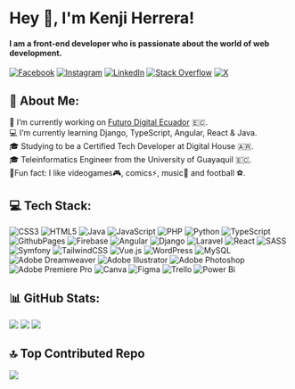 # <div>Hey 👋, I'm Kenji Herrera!</div>

#### <div>I am a front-end developer who is passionate about the world of web development.</div>
[![Facebook](https://img.shields.io/badge/Facebook-%231877F2.svg?logo=Facebook&logoColor=white)](https://facebook.com/nixonhc) [![Instagram](https://img.shields.io/badge/Instagram-%23E4405F.svg?logo=Instagram&logoColor=white)](https://instagram.com/knhc99) [![LinkedIn](https://img.shields.io/badge/LinkedIn-%230077B5.svg?logo=linkedin&logoColor=white)](https://linkedin.com/in/knixonhc) [![Stack Overflow](https://img.shields.io/badge/-Stackoverflow-FE7A16?logo=stack-overflow&logoColor=white)](https://stackoverflow.com/users/23487656) [![X](https://img.shields.io/badge/X-black.svg?logo=X&logoColor=white)](https://x.com/knhc99)

## 💫 About Me:
🏢 I’m currently working on [Futuro Digital Ecuador](https://futurodigitalec.com/) 🇪🇨.<br>💻 I’m currently learning Django, TypeScript, Angular, React & Java.<br>🎓 Studying to be a Certified Tech Developer at Digital House 🇦🇷.<br>🎓 Teleinformatics Engineer from the University of Guayaquil 🇪🇨.<br>💠Fun fact: I like videogames🎮, comics⚡, music🎸 and football ⚽. 

## 💻 Tech Stack:
![CSS3](https://img.shields.io/badge/css3-%231572B6.svg?style=for-the-badge&logo=css3&logoColor=white) ![HTML5](https://img.shields.io/badge/html5-%23E34F26.svg?style=for-the-badge&logo=html5&logoColor=white) ![Java](https://img.shields.io/badge/java-%23ED8B00.svg?style=for-the-badge&logo=openjdk&logoColor=white) ![JavaScript](https://img.shields.io/badge/javascript-%23323330.svg?style=for-the-badge&logo=javascript&logoColor=%23F7DF1E) ![PHP](https://img.shields.io/badge/php-%23777BB4.svg?style=for-the-badge&logo=php&logoColor=white) ![Python](https://img.shields.io/badge/python-3670A0?style=for-the-badge&logo=python&logoColor=ffdd54) ![TypeScript](https://img.shields.io/badge/typescript-%23007ACC.svg?style=for-the-badge&logo=typescript&logoColor=white) ![GithubPages](https://img.shields.io/badge/github%20pages-121013?style=for-the-badge&logo=github&logoColor=white) ![Firebase](https://img.shields.io/badge/firebase-%23039BE5.svg?style=for-the-badge&logo=firebase) ![Angular](https://img.shields.io/badge/angular-%23DD0031.svg?style=for-the-badge&logo=angular&logoColor=white) ![Django](https://img.shields.io/badge/django-%23092E20.svg?style=for-the-badge&logo=django&logoColor=white) ![Laravel](https://img.shields.io/badge/laravel-%23FF2D20.svg?style=for-the-badge&logo=laravel&logoColor=white) ![React](https://img.shields.io/badge/react-%2320232a.svg?style=for-the-badge&logo=react&logoColor=%2361DAFB) ![SASS](https://img.shields.io/badge/SASS-hotpink.svg?style=for-the-badge&logo=SASS&logoColor=white) ![Symfony](https://img.shields.io/badge/symfony-%23000000.svg?style=for-the-badge&logo=symfony&logoColor=white) ![TailwindCSS](https://img.shields.io/badge/tailwindcss-%2338B2AC.svg?style=for-the-badge&logo=tailwind-css&logoColor=white) ![Vue.js](https://img.shields.io/badge/vue.js-%2335495e.svg?style=for-the-badge&logo=vuedotjs&logoColor=%234FC08D) ![WordPress](https://img.shields.io/badge/WordPress-%23117AC9.svg?style=for-the-badge&logo=WordPress&logoColor=white) ![MySQL](https://img.shields.io/badge/mysql-%2300000f.svg?style=for-the-badge&logo=mysql&logoColor=white) ![Adobe Dreamweaver](https://img.shields.io/badge/Adobe%20Dreamweaver-FF61F6.svg?style=for-the-badge&logo=Adobe%20Dreamweaver&logoColor=white) ![Adobe Illustrator](https://img.shields.io/badge/adobe%20illustrator-%23FF9A00.svg?style=for-the-badge&logo=adobe%20illustrator&logoColor=white) ![Adobe Photoshop](https://img.shields.io/badge/adobe%20photoshop-%2331A8FF.svg?style=for-the-badge&logo=adobe%20photoshop&logoColor=white) ![Adobe Premiere Pro](https://img.shields.io/badge/Adobe%20Premiere%20Pro-9999FF.svg?style=for-the-badge&logo=Adobe%20Premiere%20Pro&logoColor=white) ![Canva](https://img.shields.io/badge/Canva-%2300C4CC.svg?style=for-the-badge&logo=Canva&logoColor=white) ![Figma](https://img.shields.io/badge/figma-%23F24E1E.svg?style=for-the-badge&logo=figma&logoColor=white) ![Trello](https://img.shields.io/badge/Trello-%23026AA7.svg?style=for-the-badge&logo=Trello&logoColor=white) ![Power Bi](https://img.shields.io/badge/power_bi-F2C811?style=for-the-badge&logo=powerbi&logoColor=black)
## 📊 GitHub Stats:
![](https://github-readme-stats.vercel.app/api/top-langs/?username=Knixonhc&theme=dark&hide_border=false&include_all_commits=false&count_private=false&layout=compact)
![](https://github-readme-stats.vercel.app/api?username=Knixonhc&theme=dark&hide_border=false&include_all_commits=false&count_private=false)
![](https://github-readme-streak-stats.herokuapp.com/?user=Knixonhc&theme=dark&hide_border=false)


## 🔝 Top Contributed Repo
![](https://github-contributor-stats.vercel.app/api?username=Knixonhc&limit=5&theme=dark&combine_all_yearly_contributions=true)

<!---
Knixonhc/Knixonhc is a ✨ special ✨ repository because its `README.md` (this file) appears on your GitHub profile.
You can click the Preview link to take a look at your changes.
--->
